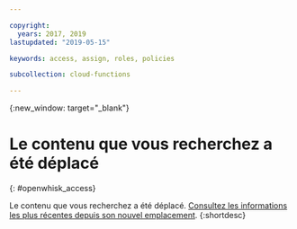 ```yaml
---

copyright:
  years: 2017, 2019
lastupdated: "2019-05-15"

keywords: access, assign, roles, policies

subcollection: cloud-functions

---
```


{:new_window: target="_blank"}
# Le contenu que vous recherchez a été déplacé
{: #openwhisk_access}

Le contenu que vous recherchez a été déplacé. [Consultez les informations les plus récentes depuis son nouvel emplacement](/docs/openwhisk?topic=cloud-functions-iam).
{:shortdesc}
